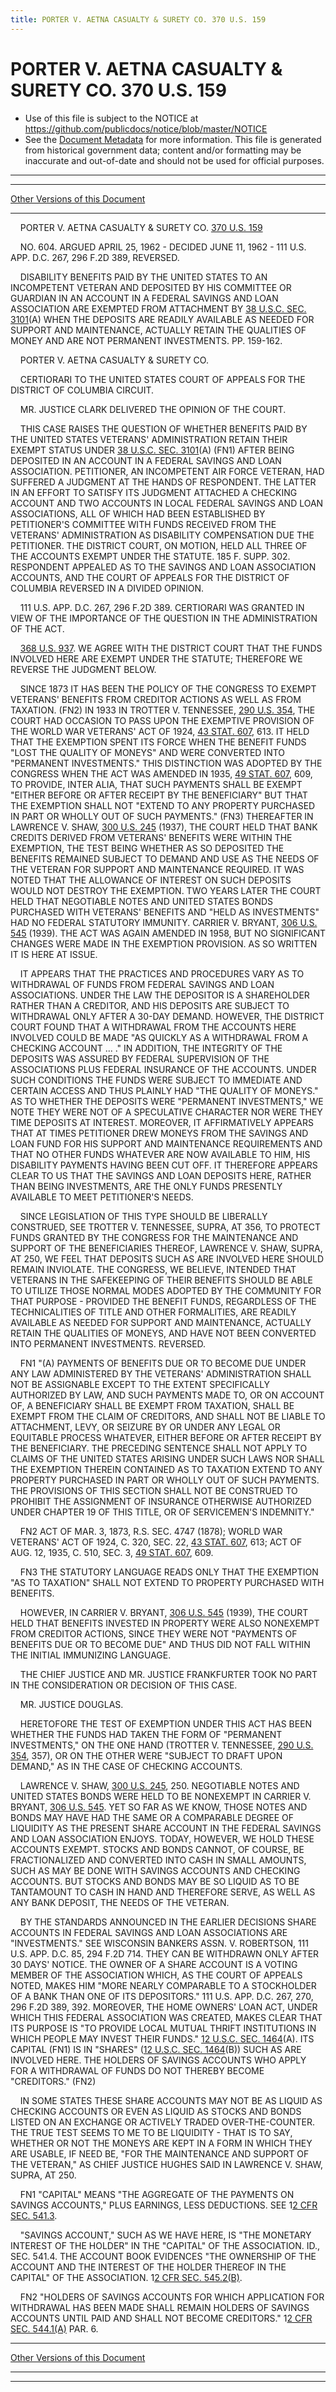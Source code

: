 ```yaml
---
title: PORTER V. AETNA CASUALTY & SURETY CO. 370 U.S. 159
---
```


# PORTER V. AETNA CASUALTY & SURETY CO. 370 U.S. 159

* Use of this file is subject to the NOTICE at https://github.com/publicdocs/notice/blob/master/NOTICE
* See the [Document Metadata](../../../index.md) for more information.
  This file is generated from historical government data; content and/or formatting may be inaccurate and out-of-date and should not be used for official purposes.

----------
----------

[Other Versions of this Document](https://publicdocs.github.io/go/links?ns=uslm-x&ref=%2Fus%2Fcourts%2Fscotus%2FusReporter%2F370%2F159)

----------

    PORTER V. AETNA CASUALTY & SURETY CO. [370 U.S. 159][/us/courts/scotus/usReporter/370/159]

    NO. 604.  ARGUED APRIL 25, 1962 - DECIDED JUNE 11, 1962 - 111 U.S. APP. D.C. 267, 296 F.2D 389, REVERSED.

    DISABILITY BENEFITS PAID BY THE UNITED STATES TO AN INCOMPETENT VETERAN AND DEPOSITED BY HIS COMMITTEE OR GUARDIAN IN AN ACCOUNT IN A FEDERAL SAVINGS AND LOAN ASSOCIATION ARE EXEMPTED FROM ATTACHMENT BY [38 U.S.C. SEC. 3101][/us/usc/t38/s3101](A) WHEN THE DEPOSITS ARE READILY AVAILABLE AS NEEDED FOR SUPPORT AND MAINTENANCE, ACTUALLY RETAIN THE QUALITIES OF MONEY AND ARE NOT PERMANENT INVESTMENTS.  PP. 159-162.

    PORTER V. AETNA CASUALTY & SURETY CO.

    CERTIORARI TO THE UNITED STATES COURT OF APPEALS FOR THE DISTRICT OF COLUMBIA CIRCUIT.

    MR. JUSTICE CLARK DELIVERED THE OPINION OF THE COURT.

    THIS CASE RAISES THE QUESTION OF WHETHER BENEFITS PAID BY THE UNITED STATES VETERANS' ADMINISTRATION RETAIN THEIR EXEMPT STATUS UNDER [38 U.S.C. SEC. 3101][/us/usc/t38/s3101](A) (FN1) AFTER BEING DEPOSITED IN AN ACCOUNT IN A FEDERAL SAVINGS AND LOAN ASSOCIATION.  PETITIONER, AN INCOMPETENT AIR FORCE VETERAN, HAD SUFFERED A JUDGMENT AT THE HANDS OF RESPONDENT.  THE LATTER IN AN EFFORT TO SATISFY ITS JUDGMENT ATTACHED A CHECKING ACCOUNT AND TWO ACCOUNTS IN LOCAL FEDERAL SAVINGS AND LOAN ASSOCIATIONS, ALL OF WHICH HAD BEEN ESTABLISHED BY PETITIONER'S COMMITTEE WITH FUNDS RECEIVED FROM THE VETERANS' ADMINISTRATION AS DISABILITY COMPENSATION DUE THE PETITIONER.  THE DISTRICT COURT, ON MOTION, HELD ALL THREE OF THE ACCOUNTS EXEMPT UNDER THE STATUTE.  185 F. SUPP. 302.  RESPONDENT APPEALED AS TO THE SAVINGS AND LOAN ASSOCIATION ACCOUNTS, AND THE COURT OF APPEALS FOR THE DISTRICT OF COLUMBIA REVERSED IN A DIVIDED OPINION.

    111 U.S. APP.  D.C. 267, 296 F.2D 389.  CERTIORARI WAS GRANTED IN VIEW OF THE IMPORTANCE OF THE QUESTION IN THE ADMINISTRATION OF THE ACT.

    [368 U.S. 937][/us/courts/scotus/usReporter/368/937].  WE AGREE WITH THE DISTRICT COURT THAT THE FUNDS INVOLVED HERE ARE EXEMPT UNDER THE STATUTE; THEREFORE WE REVERSE THE JUDGMENT BELOW.

    SINCE 1873 IT HAS BEEN THE POLICY OF THE CONGRESS TO EXEMPT VETERANS' BENEFITS FROM CREDITOR ACTIONS AS WELL AS FROM TAXATION.  (FN2)  IN 1933 IN TROTTER V. TENNESSEE, [290 U.S. 354][/us/courts/scotus/usReporter/290/354], THE COURT HAD OCCASION TO PASS UPON THE EXEMPTIVE PROVISION OF THE WORLD WAR VETERANS' ACT OF 1924, [43 STAT. 607][/us/stat/43/607], 613.  IT HELD THAT THE EXEMPTION SPENT ITS FORCE WHEN THE BENEFIT FUNDS "LOST THE QUALITY OF MONEYS" AND WERE CONVERTED INTO "PERMANENT INVESTMENTS."  THIS DISTINCTION WAS ADOPTED BY THE CONGRESS WHEN THE ACT WAS AMENDED IN 1935, [49 STAT. 607][/us/stat/49/607], 609, TO PROVIDE, INTER ALIA, THAT SUCH PAYMENTS SHALL BE EXEMPT "EITHER BEFORE OR AFTER RECEIPT BY THE BENEFICIARY" BUT THAT THE EXEMPTION SHALL NOT "EXTEND TO ANY PROPERTY PURCHASED IN PART OR WHOLLY OUT OF SUCH PAYMENTS."  (FN3) THEREAFTER IN LAWRENCE V. SHAW, [300 U.S. 245][/us/courts/scotus/usReporter/300/245] (1937), THE COURT HELD THAT BANK CREDITS DERIVED FROM VETERANS' BENEFITS WERE WITHIN THE EXEMPTION, THE TEST BEING WHETHER AS SO DEPOSITED THE BENEFITS REMAINED SUBJECT TO DEMAND AND USE AS THE NEEDS OF THE VETERAN FOR SUPPORT AND MAINTENANCE REQUIRED.   IT WAS NOTED THAT THE ALLOWANCE OF INTEREST ON SUCH DEPOSITS WOULD NOT DESTROY THE EXEMPTION.  TWO YEARS LATER THE COURT HELD THAT NEGOTIABLE NOTES AND UNITED STATES BONDS PURCHASED WITH VETERANS' BENEFITS AND "HELD AS INVESTMENTS" HAD NO FEDERAL STATUTORY IMMUNITY.  CARRIER V. BRYANT, [306 U.S. 545][/us/courts/scotus/usReporter/306/545] (1939).  THE ACT WAS AGAIN AMENDED IN 1958, BUT NO SIGNIFICANT CHANGES WERE MADE IN THE EXEMPTION PROVISION.  AS SO WRITTEN IT IS HERE AT ISSUE.

    IT APPEARS THAT THE PRACTICES AND PROCEDURES VARY AS TO WITHDRAWAL OF FUNDS FROM FEDERAL SAVINGS AND LOAN ASSOCIATIONS.  UNDER THE LAW THE DEPOSITOR IS A SHAREHOLDER RATHER THAN A CREDITOR, AND HIS DEPOSITS ARE SUBJECT TO WITHDRAWAL ONLY AFTER A 30-DAY DEMAND.  HOWEVER, THE DISTRICT COURT FOUND THAT A WITHDRAWAL FROM THE ACCOUNTS HERE INVOLVED COULD BE MADE "AS QUICKLY AS A WITHDRAWAL FROM A CHECKING ACCOUNT  ... ."  IN ADDITION, THE INTEGRITY OF THE DEPOSITS WAS ASSURED BY FEDERAL SUPERVISION OF THE ASSOCIATIONS PLUS FEDERAL INSURANCE OF THE ACCOUNTS.  UNDER SUCH CONDITIONS THE FUNDS WERE SUBJECT TO IMMEDIATE AND CERTAIN ACCESS AND THUS PLAINLY HAD "THE QUALITY OF MONEYS."  AS TO WHETHER THE DEPOSITS WERE "PERMANENT INVESTMENTS," WE NOTE THEY WERE NOT OF A SPECULATIVE CHARACTER NOR WERE THEY TIME DEPOSITS AT INTEREST.  MOREOVER, IT AFFIRMATIVELY APPEARS THAT AT TIMES PETITIONER DREW MONEYS FROM THE SAVINGS AND LOAN FUND FOR HIS SUPPORT AND MAINTENANCE REQUIREMENTS AND THAT NO OTHER FUNDS WHATEVER ARE NOW AVAILABLE TO HIM, HIS DISABILITY PAYMENTS HAVING BEEN CUT OFF.  IT THEREFORE APPEARS CLEAR TO US THAT THE SAVINGS AND LOAN DEPOSITS HERE, RATHER THAN BEING INVESTMENTS, ARE THE ONLY FUNDS PRESENTLY AVAILABLE TO MEET PETITIONER'S NEEDS.

    SINCE LEGISLATION OF THIS TYPE SHOULD BE LIBERALLY CONSTRUED, SEE TROTTER V. TENNESSEE, SUPRA, AT 356, TO PROTECT FUNDS GRANTED BY THE CONGRESS FOR THE MAINTENANCE AND SUPPORT OF THE BENEFICIARIES THEREOF, LAWRENCE V. SHAW, SUPRA, AT 250, WE FEEL THAT DEPOSITS SUCH AS ARE INVOLVED HERE SHOULD REMAIN INVIOLATE.  THE CONGRESS, WE BELIEVE, INTENDED THAT VETERANS IN THE SAFEKEEPING OF THEIR BENEFITS SHOULD BE ABLE TO UTILIZE THOSE NORMAL MODES ADOPTED BY THE COMMUNITY FOR THAT PURPOSE - PROVIDED THE BENEFIT FUNDS, REGARDLESS OF THE TECHNICALITIES OF TITLE AND OTHER FORMALITIES, ARE READILY AVAILABLE AS NEEDED FOR SUPPORT AND MAINTENANCE, ACTUALLY RETAIN THE QUALITIES OF MONEYS, AND HAVE NOT BEEN CONVERTED INTO PERMANENT INVESTMENTS.  REVERSED.

    FN1  "(A)  PAYMENTS OF BENEFITS DUE OR TO BECOME DUE UNDER ANY LAW ADMINISTERED BY THE VETERANS' ADMINISTRATION SHALL NOT BE ASSIGNABLE EXCEPT TO THE EXTENT SPECIFICALLY AUTHORIZED BY LAW, AND SUCH PAYMENTS MADE TO, OR ON ACCOUNT OF, A BENEFICIARY SHALL BE EXEMPT FROM TAXATION, SHALL BE EXEMPT FROM THE CLAIM OF CREDITORS, AND SHALL NOT BE LIABLE TO ATTACHMENT, LEVY, OR SEIZURE BY OR UNDER ANY LEGAL OR EQUITABLE PROCESS WHATEVER, EITHER BEFORE OR AFTER RECEIPT BY THE BENEFICIARY.  THE PRECEDING SENTENCE SHALL NOT APPLY TO CLAIMS OF THE UNITED STATES ARISING UNDER SUCH LAWS NOR SHALL THE EXEMPTION THEREIN CONTAINED AS TO TAXATION EXTEND TO ANY PROPERTY PURCHASED IN PART OR WHOLLY OUT OF SUCH PAYMENTS.  THE PROVISIONS OF THIS SECTION SHALL NOT BE CONSTRUED TO PROHIBIT THE ASSIGNMENT OF INSURANCE OTHERWISE AUTHORIZED UNDER CHAPTER 19 OF THIS TITLE, OR OF SERVICEMEN'S INDEMNITY."

    FN2  ACT OF MAR. 3, 1873, R.S. SEC. 4747 (1878); WORLD WAR VETERANS' ACT OF 1924, C. 320, SEC. 22, [43 STAT. 607][/us/stat/43/607], 613; ACT OF AUG. 12, 1935, C. 510, SEC. 3, [49 STAT. 607][/us/stat/49/607], 609.

    FN3  THE STATUTORY LANGUAGE READS ONLY THAT THE EXEMPTION "AS TO TAXATION" SHALL NOT EXTEND TO PROPERTY PURCHASED WITH BENEFITS.

    HOWEVER, IN CARRIER V. BRYANT, [306 U.S. 545][/us/courts/scotus/usReporter/306/545] (1939), THE COURT HELD THAT BENEFITS INVESTED IN PROPERTY WERE ALSO NONEXEMPT FROM CREDITOR ACTIONS, SINCE THEY WERE NOT "PAYMENTS OF BENEFITS DUE OR TO BECOME DUE" AND THUS DID NOT FALL WITHIN THE INITIAL IMMUNIZING LANGUAGE.

    THE CHIEF JUSTICE AND MR. JUSTICE FRANKFURTER TOOK NO PART IN THE CONSIDERATION OR DECISION OF THIS CASE.

    MR. JUSTICE DOUGLAS.

    HERETOFORE THE TEST OF EXEMPTION UNDER THIS ACT HAS BEEN WHETHER THE FUNDS HAD TAKEN THE FORM OF "PERMANENT INVESTMENTS," ON THE ONE HAND (TROTTER V. TENNESSEE, [290 U.S. 354][/us/courts/scotus/usReporter/290/354], 357), OR ON THE OTHER WERE "SUBJECT TO DRAFT UPON DEMAND," AS IN THE CASE OF CHECKING ACCOUNTS.

    LAWRENCE V. SHAW, [300 U.S. 245][/us/courts/scotus/usReporter/300/245], 250.  NEGOTIABLE NOTES AND UNITED STATES BONDS WERE HELD TO BE NONEXEMPT IN CARRIER V. BRYANT, [306 U.S. 545][/us/courts/scotus/usReporter/306/545].  YET SO FAR AS WE KNOW, THOSE NOTES AND BONDS MAY HAVE HAD THE SAME OR A COMPARABLE DEGREE OF LIQUIDITY AS THE PRESENT SHARE ACCOUNT IN THE FEDERAL SAVINGS AND LOAN ASSOCIATION ENJOYS.  TODAY, HOWEVER, WE HOLD THESE ACCOUNTS EXEMPT.  STOCKS AND BONDS CANNOT, OF COURSE, BE FRACTIONALIZED AND CONVERTED INTO CASH IN SMALL AMOUNTS, SUCH AS MAY BE DONE WITH SAVINGS ACCOUNTS AND CHECKING ACCOUNTS.  BUT STOCKS AND BONDS MAY BE SO LIQUID AS TO BE TANTAMOUNT TO CASH IN HAND AND THEREFORE SERVE, AS WELL AS ANY BANK DEPOSIT, THE NEEDS OF THE VETERAN.

    BY THE STANDARDS ANNOUNCED IN THE EARLIER DECISIONS SHARE ACCOUNTS IN FEDERAL SAVINGS AND LOAN ASSOCIATIONS ARE "INVESTMENTS."  SEE WISCONSIN BANKERS ASSN. V. ROBERTSON, 111 U.S. APP. D.C. 85, 294 F.2D 714.  THEY CAN BE WITHDRAWN ONLY AFTER 30 DAYS' NOTICE.  THE OWNER OF A SHARE ACCOUNT IS A VOTING MEMBER OF THE ASSOCIATION WHICH, AS THE COURT OF APPEALS NOTED, MAKES HIM "MORE NEARLY COMPARABLE TO A STOCKHOLDER OF A BANK THAN ONE OF ITS DEPOSITORS."  111 U.S. APP. D.C. 267, 270, 296 F.2D 389, 392.  MOREOVER, THE HOME OWNERS' LOAN ACT, UNDER WHICH THIS FEDERAL ASSOCIATION WAS CREATED, MAKES CLEAR THAT ITS PURPOSE IS "TO PROVIDE LOCAL MUTUAL THRIFT INSTITUTIONS IN WHICH PEOPLE MAY INVEST THEIR FUNDS."  [12 U.S.C. SEC.  1464][/us/usc/t12/s1464](A).  ITS CAPITAL (FN1) IS IN "SHARES" ([12 U.S.C. SEC. 1464][/us/usc/t12/s1464](B)) SUCH AS ARE INVOLVED HERE.  THE HOLDERS OF SAVINGS ACCOUNTS WHO APPLY FOR A WITHDRAWAL OF FUNDS DO NOT THEREBY BECOME "CREDITORS."  (FN2)

    IN SOME STATES THESE SHARE ACCOUNTS MAY NOT BE AS LIQUID AS CHECKING ACCOUNTS OR EVEN AS LIQUID AS STOCKS AND BONDS LISTED ON AN EXCHANGE OR ACTIVELY TRADED OVER-THE-COUNTER.  THE TRUE TEST SEEMS TO ME TO BE LIQUIDITY - THAT IS TO SAY, WHETHER OR NOT THE MONEYS ARE KEPT IN A FORM IN WHICH THEY ARE USABLE, IF NEED BE, "FOR THE MAINTENANCE AND SUPPORT OF THE VETERAN," AS CHIEF JUSTICE HUGHES SAID IN LAWRENCE V. SHAW, SUPRA, AT 250.

    FN1  "CAPITAL" MEANS "THE AGGREGATE OF THE PAYMENTS ON SAVINGS ACCOUNTS," PLUS EARNINGS, LESS DEDUCTIONS.  SEE 1[2 CFR SEC. 541.3][/us/cfr/2].

    "SAVINGS ACCOUNT," SUCH AS WE HAVE HERE, IS "THE MONETARY INTEREST OF THE HOLDER" IN THE "CAPITAL" OF THE ASSOCIATION.  ID., SEC. 541.4.  THE ACCOUNT BOOK EVIDENCES "THE OWNERSHIP OF THE ACCOUNT AND THE INTEREST OF THE HOLDER THEREOF IN THE CAPITAL" OF THE ASSOCIATION.  1[2 CFR SEC. 545.2(B)][/us/cfr/2].

    FN2  "HOLDERS OF SAVINGS ACCOUNTS FOR WHICH APPLICATION FOR WITHDRAWAL HAS BEEN MADE SHALL REMAIN HOLDERS OF SAVINGS ACCOUNTS UNTIL PAID AND SHALL NOT BECOME CREDITORS."  1[2 CFR SEC. 544.1(A)][/us/cfr/2] PAR. 6.

----------

[Other Versions of this Document](https://publicdocs.github.io/go/links?ns=uslm-x&ref=%2Fus%2Fcourts%2Fscotus%2FusReporter%2F370%2F159)

----------
----------

[/us/courts/scotus/usReporter/370/159]: https://publicdocs.github.io/go/links?ns=uslm-x&ref=%2Fus%2Fcourts%2Fscotus%2FusReporter%2F370%2F159
[/us/usc/t38/s3101]: https://publicdocs.github.io/go/links?ns=uslm&ref=%2Fus%2Fusc%2Ft38%2Fs3101
[/us/usc/t38/s3101]: https://publicdocs.github.io/go/links?ns=uslm&ref=%2Fus%2Fusc%2Ft38%2Fs3101
[/us/courts/scotus/usReporter/368/937]: https://publicdocs.github.io/go/links?ns=uslm-x&ref=%2Fus%2Fcourts%2Fscotus%2FusReporter%2F368%2F937
[/us/courts/scotus/usReporter/290/354]: https://publicdocs.github.io/go/links?ns=uslm-x&ref=%2Fus%2Fcourts%2Fscotus%2FusReporter%2F290%2F354
[/us/stat/43/607]: https://publicdocs.github.io/go/links?ns=uslm&ref=%2Fus%2Fstat%2F43%2F607
[/us/stat/49/607]: https://publicdocs.github.io/go/links?ns=uslm&ref=%2Fus%2Fstat%2F49%2F607
[/us/courts/scotus/usReporter/300/245]: https://publicdocs.github.io/go/links?ns=uslm-x&ref=%2Fus%2Fcourts%2Fscotus%2FusReporter%2F300%2F245
[/us/courts/scotus/usReporter/306/545]: https://publicdocs.github.io/go/links?ns=uslm-x&ref=%2Fus%2Fcourts%2Fscotus%2FusReporter%2F306%2F545
[/us/stat/43/607]: https://publicdocs.github.io/go/links?ns=uslm&ref=%2Fus%2Fstat%2F43%2F607
[/us/stat/49/607]: https://publicdocs.github.io/go/links?ns=uslm&ref=%2Fus%2Fstat%2F49%2F607
[/us/courts/scotus/usReporter/306/545]: https://publicdocs.github.io/go/links?ns=uslm-x&ref=%2Fus%2Fcourts%2Fscotus%2FusReporter%2F306%2F545
[/us/courts/scotus/usReporter/290/354]: https://publicdocs.github.io/go/links?ns=uslm-x&ref=%2Fus%2Fcourts%2Fscotus%2FusReporter%2F290%2F354
[/us/courts/scotus/usReporter/300/245]: https://publicdocs.github.io/go/links?ns=uslm-x&ref=%2Fus%2Fcourts%2Fscotus%2FusReporter%2F300%2F245
[/us/courts/scotus/usReporter/306/545]: https://publicdocs.github.io/go/links?ns=uslm-x&ref=%2Fus%2Fcourts%2Fscotus%2FusReporter%2F306%2F545
[/us/usc/t12/s1464]: https://publicdocs.github.io/go/links?ns=uslm&ref=%2Fus%2Fusc%2Ft12%2Fs1464
[/us/usc/t12/s1464]: https://publicdocs.github.io/go/links?ns=uslm&ref=%2Fus%2Fusc%2Ft12%2Fs1464
[/us/cfr/2]: https://publicdocs.github.io/go/links?ns=uslm-x&ref=%2Fus%2Fcfr%2F2
[/us/cfr/2]: https://publicdocs.github.io/go/links?ns=uslm-x&ref=%2Fus%2Fcfr%2F2
[/us/cfr/2]: https://publicdocs.github.io/go/links?ns=uslm-x&ref=%2Fus%2Fcfr%2F2


